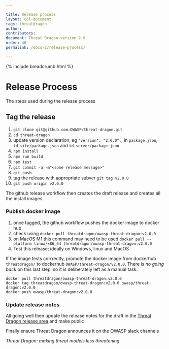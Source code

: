 ```yaml
---

title: Release process
layout: col-document
tags: threatdragon
author:
contributors:
document: Threat Dragon version 2.0
order: 40
permalink: /docs-2/release-process/

---
```


{% include breadcrumb.html %}
# Release Process
The steps used during the release process

## Tag the release
1. `git clone git@github.com:OWASP/threat-dragon.git`
2. `cd threat-dragon`
3. update version declaration, eg `"version": "2.0.0",`, in `package.json`, `td.site/package.json` and `td.server/package.json`
4. `npm install`
5. `npm run build`
6. `npm test`
7. `git commit -a -m"<some release message>"`
8. `git push`
9. tag the release with appropriate subver `git tag v2.0.0`
10. `git push origin v2.0.0`

The github release workflow then creates the draft release and creates all the install images

### Publish docker image
1. once tagged, the github workflow pushes the docker image to docker hub 
2. check using `docker pull threatdragon/owasp-threat-dragon:v2.0.0`
3. on MacOS M1 this command may need to be used `docker pull --platform linux/x86_64 threatdragon/owasp-threat-dragon:v2.0.0`
4. Test this release; ideally on Windows, linux and MacOS

If the image tests corrrectly, promote the docker image from dockerhub `threatdragon/`
to dockerhub `OWASP/threat-dragon/v2.0.0`.
There is _no going back_ on this last step, so it is deliberately left as a manual task:

```
docker pull threatdragon/owasp-threat-dragon:v2.0.0
docker tag threatdragon/owasp-threat-dragon:v2.0.0 owasp/threat-dragon:v2.0.0
docker push owasp/threat-dragon:v2.0.0
```

### Update release notes
All going well then update the release notes for the draft in the
[Threat Dragon release area](https://github.com/OWASP/threat-dragon/releases) and make public

Finally ensure Threat Dragon announces it on the OWASP slack channels

_Threat Dragon: making threat models less threatening_
